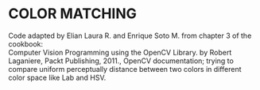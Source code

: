 COLOR MATCHING
==============

Code adapted by Elian Laura R. and Enrique Soto M. from chapter 3 of the cookbook:  
Computer Vision Programming using the OpenCV Library. by Robert Laganiere, Packt Publishing, 2011., OpenCV 
documentation; trying to compare uniform perceptually distance between two colors in different color space like
Lab and HSV. 

